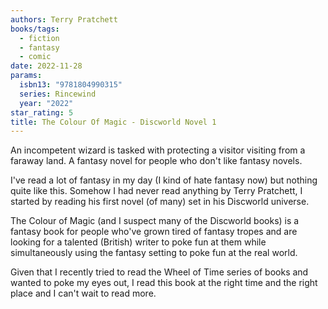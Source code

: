 ```yaml
---
authors: Terry Pratchett
books/tags:
  - fiction
  - fantasy
  - comic
date: 2022-11-28
params:
  isbn13: "9781804990315"
  series: Rincewind
  year: "2022"
star_rating: 5
title: The Colour Of Magic - Discworld Novel 1
---
```


An incompetent wizard is tasked with protecting a visitor visiting from a faraway land. A fantasy novel for people who don't like fantasy novels.

<!--more-->

I've read a lot of fantasy in my day (I kind of hate fantasy now) but nothing quite like this. Somehow I had never read anything by Terry Pratchett, I started by reading his first novel (of many) set in his Discworld universe.

The Colour of Magic (and I suspect many of the Discworld books) is a fantasy book for people who've grown tired of fantasy tropes and are looking for a talented (British) writer to poke fun at them while simultaneously using the fantasy setting to poke fun at the real world.

Given that I recently tried to read the Wheel of Time series of books and wanted to poke my eyes out, I read this book at the right time and the right place and I can't wait to read more.
